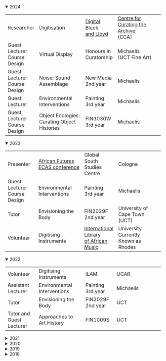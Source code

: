 
<details open>
  <summary>2024</summary>
   <table style="table-layout: fixed; width: 100%;">
    <tr>
      <td style="width: 20%;">Researcher</td>
      <td style="width: 30%;">Digitisation</td>
      <td style="width: 20%;"><a href="http://lloydbleekcollection.cs.uct.ac.za/" target="_blank">Digital Bleek<br>and Lloyd</a></td>
      <td style="width: 30%;"><a href="https://humanities.uct.ac.za/cca" target="_blank">Centre for Curating the Archive</a><br>(CCA)</td>
    </tr>
    <tr>
      <td>Guest Lecturer<br>Course Design</td>
      <td>Virtual Display</td>
      <td>Honours in<br>Curatorship</td>
      <td>Michaelis<br>(UCT Fine Art)</td>
    </tr>
     <tr>
      <td>Guest Lecturer<br>Course Design</td>
      <td>Noise: Sound Assemblage</td>
      <td>New Media<br>2nd year</td>
      <td>Michaelis</td>
    </tr>
    <tr>
      <td>Guest Lecturer</td>
      <td>Environmental Interventions</td>
      <td>Painting<br>3rd year</td>
      <td>Michaelis</td>
    </tr>
    <tr>
      <td>Guest Lecturer<br>Course Design</td>
      <td>Object Ecologies:<br>Curating Object Histories</td>
      <td>FIN3030W<br>3rd year</td>
      <td>Michaelis</td>
    </tr>
  </table>
</details>

<details open>
  <summary>2023</summary>
  <table>
  <tr>
      <td style="width: 20%;">Presenter</td>
      <td style="width: 30%;"><a href="https://nomadit.co.uk/conference/ecas2023/participants/" target="_blank">African Futures<br>ECAS conference</a></td>
      <td style="width: 20%;">Global South<br>Studies Centre</td>
      <td style="width: 30%;">Cologne</td>
    </tr>
   <tr>
      <td>Guest Lecturer<br>Course Design</td>
      <td>Environmental Interventions</td>
      <td>Painting<br>3rd year</td>
      <td>Michaelis</td>
    </tr>
    <tr>
      <td>Tutor</td>
      <td>Envisioning the Body</td>
      <td>FIN2029F<br>2nd year</td>
      <td>University of Cape Town<br>(UCT)</td>
    </tr>
    <tr>
      <td>Volunteer</td>
      <td>Digitising Instruments</td>
      <td><a href="https://ilam.africamediaonline.com/" target="_blank">International Library<br>of African Music</a></td>
      <td>University Currently<br>Known as Rhodes</td>
    </tr>
  </table>
</details>

<details open>
  <summary>2022</summary>
  <table>
  <tr>
      <td style="width: 20%;">Volunteer</td>
      <td style="width: 30%;">Digitising Instruments</td>
      <td style="width: 20%;">ILAM</td>
      <td style="width: 30%;">UCAR</td>
    </tr>
   <tr>
      <td>Assistant<br>Lecturer</td>
      <td>Environmental Interventions</td>
      <td>Painting<br>3rd year</td>
      <td>Michaelis</td>
    </tr>
    <tr>
      <td>Tutor</td>
      <td>Envisioning the Body</td>
      <td>FIN2029F<br>2nd year</td>
      <td>UCT</td>
    </tr>
    <tr>
      <td>Tutor and<br>Guest Lecturer</td>
      <td>Approaches to Art History</td>
      <td>FIN1009S</td>
      <td>UCT</td>
    </tr>
  </table>
</details>

<details>
  <summary>2021</summary>
  <table>
  <tr>
      <td style="width: 20%;">Tutor</td>
      <td style="width: 30%;">Discursive Strategies</td>
      <td style="width: 20%;">FIN2028S</td>
      <td style="width: 30%;">UCT</td>
    </tr>
   <tr>
      <td></td>
      <td>Approaches to Art History</td>
      <td>FIN1009S</td>
      <td></td>
    </tr>
    <tr>
      <td></td>
      <td>Envisioning the Body</td>
      <td>FIN2029F</td>
      <td></td>
    </tr>
    <tr>
      <td></td>
      <td>Introduction to African Art</td>
      <td>FIN1006F</td>
      <td></td>
    </tr>
  </table>
</details>

<details>
  <summary>2020</summary>
  <table>
  <tr>
      <td style="width: 20%;">Assistant</td>
      <td style="width: 30%;">Environmental Interventions</td>
      <td style="width: 20%;">Painting<br>2nd year</td>
      <td style="width: 30%;">Michaelis</td>
    </tr>
   <tr>
      <td>Tutor</td>
        <td>Introduction to African Art</td>
      <td>FIN1006F</td>
      <td>UCT</td>
    </tr>
    <tr>
      <td>Assistant</td>
      <td>Virtual Display</td>
      <td>FIN4060S</td>
      <td>Michaelis</td>
    </tr>
  </table>
</details>

<details>
  <summary>2019</summary>
  <table>
  <tr>
      <td style="width: 20%;">Assistant</td>
      <td style="width: 30%;">Virtual Display</td>
      <td style="width: 20%;">FIN4060S</td>
      <td style="width: 30%;">Michaelis</td>
    </tr>
   <tr>
      <td>Tutor</td>
      <td>Approaches to Art History</td>
      <td>FIN1009S</td>
      <td>UCT</td>
    </tr>
    <tr>
      <td></td>
      <td>Art, Theory, and Society</td>
      <td>FIN3028F</td>
      <td></td>
    </tr>
    <tr>
      <td></td>
      <td>Foundation</td>
      <td>FIN1005W</td>
      <td>Michaelis</td>
    </tr>
  </table>
</details>

<details>
  <summary>2018</summary>
  <table>
  <tr>
      <td style="width: 20%;">Assistant</td>
      <td style="width: 30%;">Auction</td>
      <td style="width: 20%;">Cape Town<br>Summer Auction</td>
      <td style="width: 30%;">Aspire Art Auctions</td>
    </tr>
   <tr>
      <td>Assistant</td>
      <td>Computer-Aided Design<br>and Munfacturing</td>
      <td>New Media<br>3rd Year</td>
      <td>Michaelis</td>
    </tr>
  </table>
</details>


